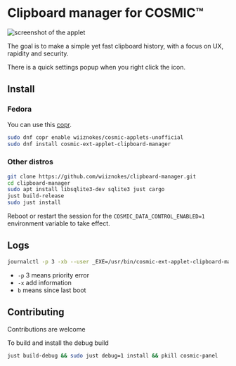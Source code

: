 # Clipboard manager for COSMIC™

![screenshot of the applet](https://media.githubusercontent.com/media/wiiznokes/clipboard-manager/master/res/screenshots/main_popup.png)

The goal is to make a simple yet fast clipboard history, with a focus on UX, rapidity and security.

There is a quick settings popup when you right click the icon.

## Install

### Fedora

You can use this [copr](https://copr.fedorainfracloud.org/coprs/wiiznokes/cosmic-applets-unofficial/).

```sh
sudo dnf copr enable wiiznokes/cosmic-applets-unofficial
sudo dnf install cosmic-ext-applet-clipboard-manager
```

### Other distros

```sh
git clone https://github.com/wiiznokes/clipboard-manager.git
cd clipboard-manager
sudo apt install libsqlite3-dev sqlite3 just cargo
just build-release
sudo just install
```

Reboot or restart the session for the `COSMIC_DATA_CONTROL_ENABLED=1` environment variable to take effect.

## Logs

```sh
journalctl -p 3 -xb --user _EXE=/usr/bin/cosmic-ext-applet-clipboard-manager | less
```

- `-p` 3 means priority error
- `-x` add information
- `b` means since last boot

## Contributing

Contributions are welcome

To build and install the debug build

```sh
just build-debug && sudo just debug=1 install && pkill cosmic-panel
```

